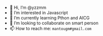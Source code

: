 - 👋 Hi, I’m @yzzmm
- 👀 I’m interested in Javascript 
- 🌱 I’m currently learning Pthon and AICG
- 💞️ I’m looking to collaborate on smart person
- 📫 How to reach me: `mantougm#gmail.com`

<!---
yzzmm/yzzmm is a ✨ special ✨ repository because its `README.md` (this file) appears on your GitHub profile.
You can click the Preview link to take a look at your changes.
--->
